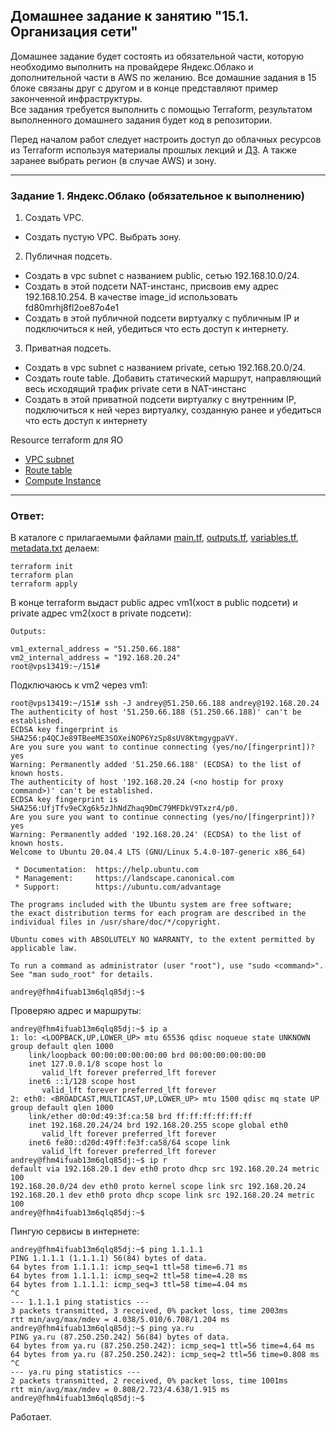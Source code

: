 ## Домашнее задание к занятию "15.1. Организация сети"

Домашнее задание будет состоять из обязательной части, которую необходимо выполнить на провайдере Яндекс.Облако и дополнительной части в AWS по желанию. Все домашние задания в 15 блоке связаны друг с другом и в конце представляют пример законченной инфраструктуры.  
Все задания требуется выполнить с помощью Terraform, результатом выполненного домашнего задания будет код в репозитории. 

Перед началом работ следует настроить доступ до облачных ресурсов из Terraform используя материалы прошлых лекций и [ДЗ](https://github.com/netology-code/virt-homeworks/tree/master/07-terraform-02-syntax ). А также заранее выбрать регион (в случае AWS) и зону.

---
### Задание 1. Яндекс.Облако (обязательное к выполнению)

1. Создать VPC.
- Создать пустую VPC. Выбрать зону.
2. Публичная подсеть.
- Создать в vpc subnet с названием public, сетью 192.168.10.0/24.
- Создать в этой подсети NAT-инстанс, присвоив ему адрес 192.168.10.254. В качестве image_id использовать fd80mrhj8fl2oe87o4e1
- Создать в этой публичной подсети виртуалку с публичным IP и подключиться к ней, убедиться что есть доступ к интернету.
3. Приватная подсеть.
- Создать в vpc subnet с названием private, сетью 192.168.20.0/24.
- Создать route table. Добавить статический маршрут, направляющий весь исходящий трафик private сети в NAT-инстанс
- Создать в этой приватной подсети виртуалку с внутренним IP, подключиться к ней через виртуалку, созданную ранее и убедиться что есть доступ к интернету

Resource terraform для ЯО
- [VPC subnet](https://registry.terraform.io/providers/yandex-cloud/yandex/latest/docs/resources/vpc_subnet)
- [Route table](https://registry.terraform.io/providers/yandex-cloud/yandex/latest/docs/resources/vpc_route_table)
- [Compute Instance](https://registry.terraform.io/providers/yandex-cloud/yandex/latest/docs/resources/compute_instance)
---
### Ответ:  
В каталоге с прилагаемыми файлами [main.tf](https://github.com/andrey-tyumin/clokub-homeworks/blob/main/15.1-network/main.tf), [outputs.tf](https://github.com/andrey-tyumin/clokub-homeworks/blob/main/15.1-network/outputs.tf),
[variables.tf](https://github.com/andrey-tyumin/clokub-homeworks/blob/main/15.1-network/variables.tf), [metadata.txt](https://github.com/andrey-tyumin/clokub-homeworks/blob/main/15.1-network/metadata.txt) делаем:
```
terraform init
terraform plan
terraform apply
```
В конце terraform выдаст public адрес vm1(хост в public подсети) и private адрес vm2(хост в private подсети):  
```
Outputs:

vm1_external_address = "51.250.66.188"
vm2_internal_address = "192.168.20.24"
root@vps13419:~/151#
```
Подключаюсь к vm2 через vm1:  
```
root@vps13419:~/151# ssh -J andrey@51.250.66.188 andrey@192.168.20.24
The authenticity of host '51.250.66.188 (51.250.66.188)' can't be established.
ECDSA key fingerprint is SHA256:p4QCJe89TBeeME3SOXeiNOP6YzSp8sUV8KtmgygpaVY.
Are you sure you want to continue connecting (yes/no/[fingerprint])? yes
Warning: Permanently added '51.250.66.188' (ECDSA) to the list of known hosts.
The authenticity of host '192.168.20.24 (<no hostip for proxy command>)' can't be established.
ECDSA key fingerprint is SHA256:UfjTfv9eCXg6k5zJhNdZhaq9DmC79MFDkV9Txzr4/p0.
Are you sure you want to continue connecting (yes/no/[fingerprint])? yes
Warning: Permanently added '192.168.20.24' (ECDSA) to the list of known hosts.
Welcome to Ubuntu 20.04.4 LTS (GNU/Linux 5.4.0-107-generic x86_64)

 * Documentation:  https://help.ubuntu.com
 * Management:     https://landscape.canonical.com
 * Support:        https://ubuntu.com/advantage

The programs included with the Ubuntu system are free software;
the exact distribution terms for each program are described in the
individual files in /usr/share/doc/*/copyright.

Ubuntu comes with ABSOLUTELY NO WARRANTY, to the extent permitted by
applicable law.

To run a command as administrator (user "root"), use "sudo <command>".
See "man sudo_root" for details.

andrey@fhm4ifuab13m6qlq85dj:~$
```
Проверяю адрес и маршруты:  
```
andrey@fhm4ifuab13m6qlq85dj:~$ ip a
1: lo: <LOOPBACK,UP,LOWER_UP> mtu 65536 qdisc noqueue state UNKNOWN group default qlen 1000
    link/loopback 00:00:00:00:00:00 brd 00:00:00:00:00:00
    inet 127.0.0.1/8 scope host lo
       valid_lft forever preferred_lft forever
    inet6 ::1/128 scope host
       valid_lft forever preferred_lft forever
2: eth0: <BROADCAST,MULTICAST,UP,LOWER_UP> mtu 1500 qdisc mq state UP group default qlen 1000
    link/ether d0:0d:49:3f:ca:58 brd ff:ff:ff:ff:ff:ff
    inet 192.168.20.24/24 brd 192.168.20.255 scope global eth0
       valid_lft forever preferred_lft forever
    inet6 fe80::d20d:49ff:fe3f:ca58/64 scope link
       valid_lft forever preferred_lft forever
andrey@fhm4ifuab13m6qlq85dj:~$ ip r
default via 192.168.20.1 dev eth0 proto dhcp src 192.168.20.24 metric 100
192.168.20.0/24 dev eth0 proto kernel scope link src 192.168.20.24
192.168.20.1 dev eth0 proto dhcp scope link src 192.168.20.24 metric 100
andrey@fhm4ifuab13m6qlq85dj:~$
```
Пингую сервисы в интернете:  
```
andrey@fhm4ifuab13m6qlq85dj:~$ ping 1.1.1.1
PING 1.1.1.1 (1.1.1.1) 56(84) bytes of data.
64 bytes from 1.1.1.1: icmp_seq=1 ttl=58 time=6.71 ms
64 bytes from 1.1.1.1: icmp_seq=2 ttl=58 time=4.28 ms
64 bytes from 1.1.1.1: icmp_seq=3 ttl=58 time=4.04 ms
^C
--- 1.1.1.1 ping statistics ---
3 packets transmitted, 3 received, 0% packet loss, time 2003ms
rtt min/avg/max/mdev = 4.038/5.010/6.708/1.204 ms
andrey@fhm4ifuab13m6qlq85dj:~$ ping ya.ru
PING ya.ru (87.250.250.242) 56(84) bytes of data.
64 bytes from ya.ru (87.250.250.242): icmp_seq=1 ttl=56 time=4.64 ms
64 bytes from ya.ru (87.250.250.242): icmp_seq=2 ttl=56 time=0.808 ms
^C
--- ya.ru ping statistics ---
2 packets transmitted, 2 received, 0% packet loss, time 1001ms
rtt min/avg/max/mdev = 0.808/2.723/4.638/1.915 ms
andrey@fhm4ifuab13m6qlq85dj:~$
```
Работает.  
